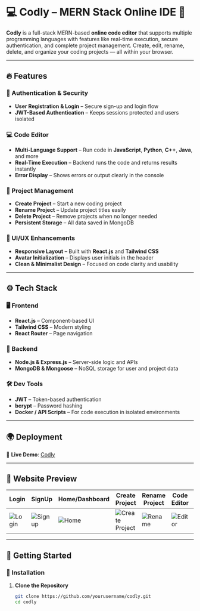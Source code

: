 # 💻 Codly – MERN Stack Online IDE 🧠  

**Codly** is a full-stack MERN-based **online code editor** that supports multiple programming languages with features like real-time execution, secure authentication, and complete project management. Create, edit, rename, delete, and organize your coding projects — all within your browser.

---

## 🔥 Features  

### 🔐 Authentication & Security  
- **User Registration & Login** – Secure sign-up and login flow  
- **JWT-Based Authentication** – Keeps sessions protected and users isolated  

### 💻 Code Editor  
- **Multi-Language Support** – Run code in **JavaScript**, **Python**, **C++**, **Java**, and more  
- **Real-Time Execution** – Backend runs the code and returns results instantly  
- **Error Display** – Shows errors or output clearly in the console  

### 📁 Project Management  
- **Create Project** – Start a new coding project  
- **Rename Project** – Update project titles easily  
- **Delete Project** – Remove projects when no longer needed  
- **Persistent Storage** – All data saved in MongoDB  

### 🎨 UI/UX Enhancements  
- **Responsive Layout** – Built with **React.js** and **Tailwind CSS**  
- **Avatar Initialization** – Displays user initials in the header  
- **Clean & Minimalist Design** – Focused on code clarity and usability  

---

## ⚙️ Tech Stack  

### 🖥️ Frontend  
- **React.js** – Component-based UI  
- **Tailwind CSS** – Modern styling  
- **React Router** – Page navigation  

### 🔧 Backend  
- **Node.js & Express.js** – Server-side logic and APIs  
- **MongoDB & Mongoose** – NoSQL storage for user and project data  

### 🛠️ Dev Tools  
- **JWT** – Token-based authentication  
- **bcrypt** – Password hashing  
- **Docker / API Scripts** – For code execution in isolated environments  

---

## 🌍 Deployment  

🚀 **Live Demo**: [Codly](https://your-live-link-here.vercel.app/)

---

## 📸 Website Preview  

| Login | SignUp | Home/Dashboard | Create Project | Rename Project | Code Editor | Output Console | Language Selector | Delete Modal |
|-------|--------|----------------|----------------|----------------|--------------|----------------|-------------------|--------------|
| ![Login](./images/login.png) | ![Signup](./images/signup.png) | ![Home](./images/home.png) | ![Create Project](./images/create_project.png) | ![Rename](./images/rename_project.png) | ![Editor](./images/editor.png) | ![Output](./images/output.png) | ![Language](./images/language_selector.png) | ![Delete](./images/delete.png) |

---

## 🚀 Getting Started  

### 📌 Installation  

1. **Clone the Repository**  
   ```bash
   git clone https://github.com/yourusername/codly.git
   cd codly
